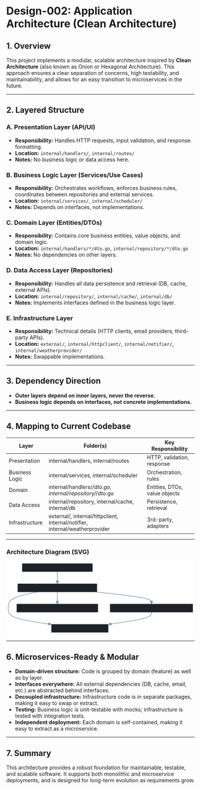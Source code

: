 # Design-002: Application Architecture (Clean Architecture)

## 1. Overview

This project implements a modular, scalable architecture inspired by **Clean Architecture** (also known as Onion or Hexagonal Architecture). This approach ensures a clear separation of concerns, high testability, and maintainability, and allows for an easy transition to microservices in the future.

---

## 2. Layered Structure

### **A. Presentation Layer (API/UI)**
- **Responsibility:** Handles HTTP requests, input validation, and response formatting.
- **Location:** `internal/handlers/`, `internal/routes/`
- **Notes:** No business logic or data access here.

### **B. Business Logic Layer (Services/Use Cases)**
- **Responsibility:** Orchestrates workflows, enforces business rules, coordinates between repositories and external services.
- **Location:** `internal/services/`, `internal/scheduler/`
- **Notes:** Depends on interfaces, not implementations.

### **C. Domain Layer (Entities/DTOs)**
- **Responsibility:** Contains core business entities, value objects, and domain logic.
- **Location:** `internal/handlers/*/dto.go`, `internal/repository/*/dto.go`
- **Notes:** No dependencies on other layers.

### **D. Data Access Layer (Repositories)**
- **Responsibility:** Handles all data persistence and retrieval (DB, cache, external APIs).
- **Location:** `internal/repository/`, `internal/cache/`, `internal/db/`
- **Notes:** Implements interfaces defined in the business logic layer.

### **E. Infrastructure Layer**
- **Responsibility:** Technical details (HTTP clients, email providers, third-party APIs).
- **Location:** `external/`, `internal/httpclient/`, `internal/notifier/`, `internal/weatherprovider/`
- **Notes:** Swappable implementations.

---

## 3. Dependency Direction

- **Outer layers depend on inner layers, never the reverse.**
- **Business logic depends on interfaces, not concrete implementations.**

---

## 4. Mapping to Current Codebase

| Layer           | Folder(s)                                                      | Key Responsibility                |
|-----------------|----------------------------------------------------------------|-----------------------------------|
| Presentation    | internal/handlers, internal/routes                             | HTTP, validation, response        |
| Business Logic  | internal/services, internal/scheduler                          | Orchestration, rules              |
| Domain          | internal/handlers/*/dto.go, internal/repository/*/dto.go       | Entities, DTOs, value objects     |
| Data Access     | internal/repository, internal/cache, internal/db               | Persistence, retrieval            |
| Infrastructure  | external/, internal/httpclient, internal/notifier, internal/weatherprovider | 3rd-party, adapters   |

---

### Architecture Diagram (SVG)

![Clean Architecture SVG](../img/clean-architecture.svg)

---

## 6. Microservices-Ready & Modular

- **Domain-driven structure:** Code is grouped by domain (feature) as well as by layer.
- **Interfaces everywhere:** All external dependencies (DB, cache, email, etc.) are abstracted behind interfaces.
- **Decoupled infrastructure:** Infrastructure code is in separate packages, making it easy to swap or extract.
- **Testing:** Business logic is unit-testable with mocks; infrastructure is tested with integration tests.
- **Independent deployment:** Each domain is self-contained, making it easy to extract as a microservice.

---

## 7. Summary

This architecture provides a robust foundation for maintainable, testable, and scalable software. It supports both monolithic and microservice deployments, and is designed for long-term evolution as requirements grow. 